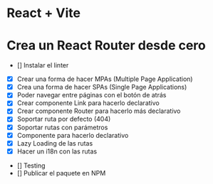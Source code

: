 # React + Vite

# Crea un React Router desde cero

- [] Instalar el linter
- [X] Crear una forma de hacer MPAs (Multiple Page Application)
- [X] Crea una forma de hacer SPAs (Single Page Applications)
- [X] Poder navegar entre páginas con el botón de atrás
- [X] Crear componente Link para hacerlo declarativo
- [X] Crear componente Router para hacerlo más declarativo
- [X] Soportar ruta por defecto (404)
- [X] Soportar rutas con parámetros
- [X] Componente <Route /> para hacerlo declarativo
- [X] Lazy Loading de las rutas
- [X] Hacer un i18n con las rutas
- [] Testing
- [] Publicar el paquete en NPM

